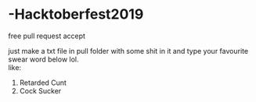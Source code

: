 # -Hacktoberfest2019
free pull request accept


   
     
       
 just make a txt file in pull folder with some shit in it and type your favourite swear word below lol.  
 like:  
 1. Retarded Cunt
 2. Cock Sucker
